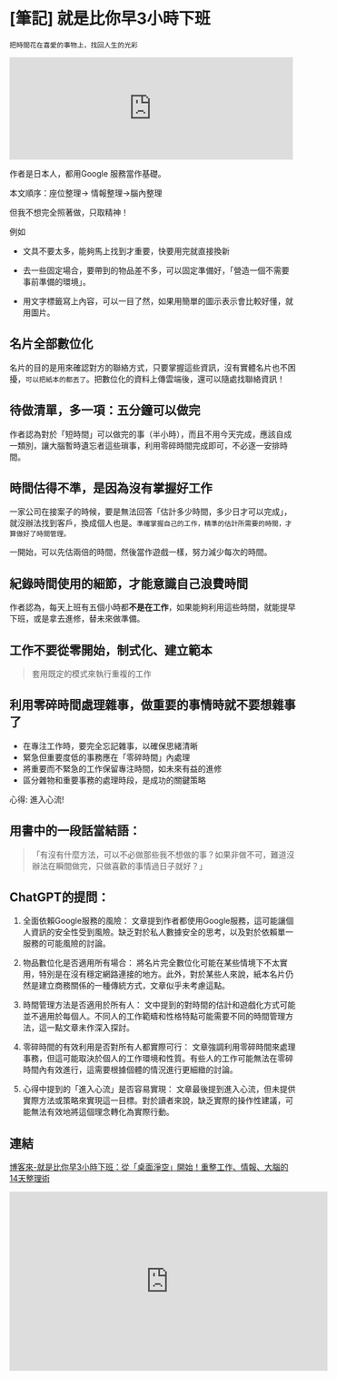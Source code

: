 # [筆記] 就是比你早3小時下班



`把時間花在喜愛的事物上，找回人生的光彩`
<!--more-->

<iframe src="https://open.firstory.me/embed/story/cls68ttwz05me01u039cy4u1i" height="180" width="99%" frameborder="0" scrolling="no"></iframe>

作者是日本人，都用Google 服務當作基礎。

本文順序：座位整理-> 情報整理->腦內整理

但我不想完全照著做，只取精神！

例如

* 文具不要太多，能夠馬上找到才重要，快要用完就直接換新

* 去一些固定場合，要帶到的物品差不多，可以固定準備好，「營造一個不需要事前準備的環境」。

* 用文字標籤寫上內容，可以一目了然，如果用簡單的圖示表示會比較好懂，就用圖片。

## 名片全部數位化
名片的目的是用來確認對方的聯絡方式，只要掌握這些資訊，沒有實體名片也不困擾，`可以把紙本的都丟了`。把數位化的資料上傳雲端後，還可以隨處找聯絡資訊！


## 待做清單，多一項：五分鐘可以做完
作者認為對於「短時間」可以做完的事（半小時），而且不用今天完成，應該自成一類別，讓大腦暫時遺忘者這些瑣事，利用零碎時間完成即可，不必逐一安排時間。

## 時間估得不準，是因為沒有掌握好工作
一家公司在接案子的時候，要是無法回答「估計多少時間，多少日才可以完成」，就沒辦法找到客戶，換成個人也是。`準確掌握自己的工作，精準的估計所需要的時間，才算做好了時間管理。`

一開始，可以先估兩倍的時間，然後當作遊戲一樣，努力減少每次的時間。

## 紀錄時間使用的細節，才能意識自己浪費時間
作者認為，每天上班有五個小時都**不是在工作**，如果能夠利用這些時間，就能提早下班，或是拿去進修，替未來做準備。

## 工作不要從零開始，制式化、建立範本
> 套用既定的模式來執行重複的工作

##  利用零碎時間處理雜事，做重要的事情時就不要想雜事了
- 在專注工作時，要完全忘記雜事，以確保思緒清晰
- 緊急但重要度低的事務應在「零碎時間」內處理
- 將重要而不緊急的工作保留專注時間，如未來有益的進修
- 區分雜物和重要事務的處理時段，是成功的關鍵策略

心得: 進入心流!

## 用書中的一段話當結語：
> 「有沒有什麼方法，可以不必做那些我不想做的事？如果非做不可，難道沒辦法在瞬間做完，只做喜歡的事情過日子就好？」


## ChatGPT的提問：

1. 全面依賴Google服務的風險：
    文章提到作者都使用Google服務，這可能讓個人資訊的安全性受到風險。缺乏對於私人數據安全的思考，以及對於依賴單一服務的可能風險的討論。

2. 物品數位化是否適用所有場合：
    將名片完全數位化可能在某些情境下不太實用，特別是在沒有穩定網路連接的地方。此外，對於某些人來說，紙本名片仍然是建立商務關係的一種傳統方式，文章似乎未考慮這點。

3. 時間管理方法是否適用於所有人：
    文中提到的對時間的估計和遊戲化方式可能並不適用於每個人。不同人的工作範疇和性格特點可能需要不同的時間管理方法，這一點文章未作深入探討。

4. 零碎時間的有效利用是否對所有人都實際可行：
    文章強調利用零碎時間來處理事務，但這可能取決於個人的工作環境和性質。有些人的工作可能無法在零碎時間內有效進行，這需要根據個體的情況進行更細緻的討論。

5. 心得中提到的「進入心流」是否容易實現：
    文章最後提到進入心流，但未提供實際方法或策略來實現這一目標。對於讀者來說，缺乏實際的操作性建議，可能無法有效地將這個理念轉化為實際行動。

## 連結
[博客來-就是比你早3小時下班：從「桌面淨空」開始！重整工作、情報、大腦的14天整理術](https://www.books.com.tw/products/0010686060)

<iframe width="560" height="315" src="https://www.youtube.com/embed/cC9WOHULx6Y?si=p5tXidtYx97BYSdY" title="YouTube video player" frameborder="0" allow="accelerometer; autoplay; clipboard-write; encrypted-media; gyroscope; picture-in-picture; web-share" allowfullscreen></iframe>
